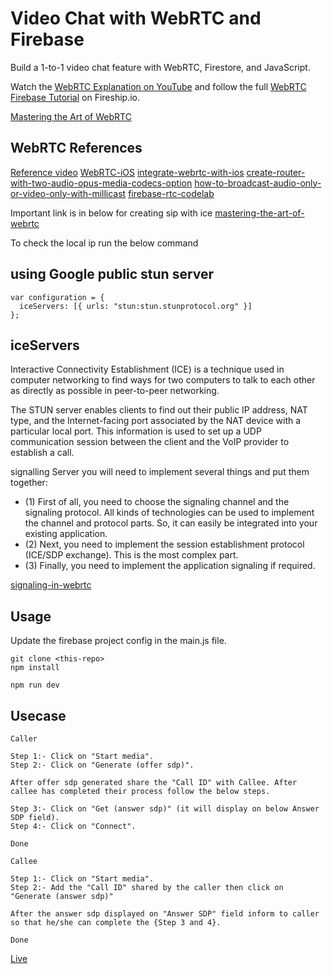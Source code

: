 # Video Chat with WebRTC and Firebase

Build a 1-to-1 video chat feature with WebRTC, Firestore, and JavaScript. 

Watch the [WebRTC Explanation on YouTube](https://youtu.be/WmR9IMUD_CY) and follow the full [WebRTC Firebase Tutorial](https://fireship.io/lessons/webrtc-firebase-video-chat) on Fireship.io. 

[Mastering the Art of WebRTC](https://medium.com/@a.kanojiya2003/mastering-the-art-of-webrtc-7a469ffa7ab0)

## WebRTC References

[Reference video](https://www.youtube.com/watch?v=WmR9IMUD_CY)
[WebRTC-iOS](https://github.com/stasel/WebRTC-iOS/tree/main)
[integrate-webrtc-with-ios](https://getstream.io/blog/integrate-webrtc-with-ios/)
[create-router-with-two-audio-opus-media-codecs-option](https://mediasoup.discourse.group/t/create-router-with-two-audio-opus-media-codecs-option/4975/15)
[how-to-broadcast-audio-only-or-video-only-with-millicast](https://medium.com/millicast/how-to-broadcast-audio-only-or-video-only-with-millicast-291d6c9f23af)
[firebase-rtc-codelab](https://webrtc.org/getting-started/firebase-rtc-codelab)

Important link is in below for creating sip with ice 
[mastering-the-art-of-webrtc](https://medium.com/@a.kanojiya2003/mastering-the-art-of-webrtc-7a469ffa7ab0)


To check the local ip run the below command


## using Google public stun server 
```
var configuration = { 
  iceServers: [{ urls: "stun:stun.stunprotocol.org" }] 
};
```


## iceServers

Interactive Connectivity Establishment (ICE) is a technique used in computer networking to find ways for two computers to talk to each other as directly as possible in peer-to-peer networking.


The STUN server enables clients to find out their public IP address, NAT type, and the Internet-facing port associated by the NAT device with a particular local port. This information is used to set up a UDP communication session between the client and the VoIP provider to establish a call.

signalling Server
you will need to implement several things and put them together:
* (1) First of all, you need to choose the signaling channel and the signaling protocol. All kinds of technologies can be used to implement the channel and protocol parts. So, it can easily be integrated into your existing application.
* (2) Next, you need to implement the session establishment protocol (ICE/SDP exchange). This is the most complex part.
* (3) Finally, you need to implement the application signaling if required.

[signaling-in-webrtc](https://www.webrtc-developers.com/signaling-in-webrtc/)



## Usage

Update the firebase project config in the main.js file. 

```
git clone <this-repo>
npm install

npm run dev
```
## Usecase

```
Caller 

Step 1:- Click on "Start media".
Step 2:- Click on "Generate (offer sdp)".

After offer sdp generated share the "Call ID" with Callee. After callee has completed their process follow the below steps.

Step 3:- Click on "Get (answer sdp)" (it will display on below Answer SDP field).
Step 4:- Click on "Connect".

Done

Callee

Step 1:- Click on "Start media".
Step 2:- Add the "Call ID" shared by the caller then click on "Generate (answer sdp)"

After the answer sdp displayed on "Answer SDP" field inform to caller so that he/she can complete the {Step 3 and 4}.

Done

```

[Live](https://voice-call-fwdg.onrender.com/)